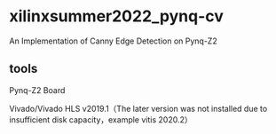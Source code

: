 # xilinxsummer2022_pynq-cv
An Implementation of Canny Edge Detection on Pynq-Z2

## tools
Pynq-Z2 Board

Vivado/Vivado HLS v2019.1（The later version was not installed due to insufficient disk capacity，example vitis 2020.2）
